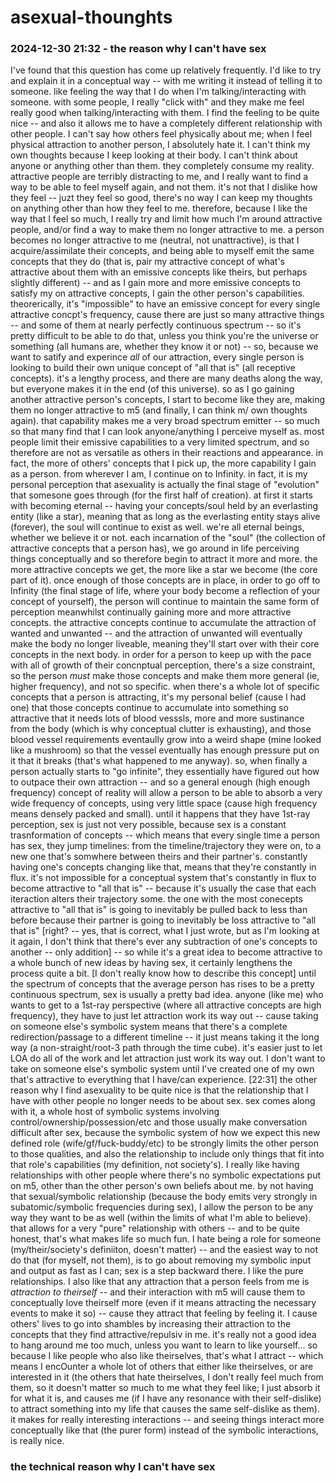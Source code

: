 # asexual-thounghts

### 2024-12-30 21:32 - the reason why I can't have sex

I've found that this question has come up relatively frequently. I'd like to try and explain it in a conceptual way -- with me writing it instead of telling it to someone.
like feeling the way that I do when I'm talking/interacting with someone. with some people, I really "click with" and they make me feel really good when talking/interacting with them. I find the feeling to be quite nice -- and also it allows me to have a completely different relationship with other people. I can't say how others feel physically about me; when I feel physical attraction to another person, I absolutely hate it. I can't think my own thoughts because I keep looking at their body. I can't think about anyone or anything other than them. they completely consume my reality. attractive people are terribly distracting to me, and I really want to find a way to be able to feel myself again, and not them. it's not that I dislike how they feel -- juzt they feel so good, there's no way I can keep my thoughts on anything other than how they feel to me. therefore, because I like the way that I feel so much, I really try and limit how much I'm around attractive people, and/or find a way to make them no longer attractive to me.
	a person becomes no longer attractive to me (neutral, not unattractive), is that I acquire/assimilate their concepts, and being able to myself emit the same concepts that they do (that is, pair my attractive concept of what's attractive about them with an emissive concepts like theirs, but perhaps slightly different) -- and as I gain more and more emissive concepts to satisfy my on attractive concepts, I gain the other person's capabilities. theorerically, it's "impossible" to have an emissive concept for every single attractive concpt's frequency, cause there are just so many attractive things -- and some of them at nearly perfectly continuous spectrum -- so it's pretty difficult to be able to do that, unless you think you're the universe or something (all humans are, whether they know it or not) -- so, because we want to satify and experince *all* of our attraction, every single person is looking to build their own unique concept of "all that is" (all receptive concepts). it's a lengthy process, and there are many deaths along the way, but everyone makes it in the end (of this universe).
so as I go gaining another attractive person's concepts, I start to become like they are, making them no longer attractive to m5 (and finally, I can think m/ own thoughts again). that capability makes me a very broad spectrum emitter -- so much so that many find that I can look anyone/anything I perceive myself as. most people limit their emissive capabilities to a very limited spectrum, and so therefore are not as versatile as others in their reactions and appearance. in fact, the more of others' concepts that I pick up, the more capability I gain as a person. from wherever I am, I continue on to Infinity.
	in fact, it is my personal perception that asexuality is actually the final stage of "evolution" that somesone goes through (for the first half of creation). at first it starts with becoming eternal -- having your concepts/soul held by an everlasting entity (like a star), meaning that as long as the everlasting entity stays alive (forever), the soul will continue to exist as well. we're all eternal beings, whether we believe it or not. each incarnation of the "soul" (the collection of attractive concepts that a person has), we go around in life perceiving things conceptually and so therefore begin to attract it more and more. the more attractive concepts we get, the more like a star we become (the core part of it). once enough of those concepts are in place, in order to go off to Infinity (the final stage of life, where your body become a reflection of your concept of yourself), the person will continue to maintain the same form of perception meanwhilst continually gaining more and more attractive concepts. the attractive concepts continue to accumulate the attraction of wanted and unwanted -- and the attraction of unwanted will eventually make the body no longer liveable, meaning they'll start over with their core concepts in the next body.
		in order for a person to keep up with the pace with all of growth of their concnptual perception, there's a size constraint, so the person *must* make those concepts and make them more general (ie, higher frequency), and not so specific. when there's a whole lot of specific concepts that a person is attracting, it's my personal belief (cause I had one) that those concepts continue to accumulate into something so attractive that it needs lots of blood vesssls, more and more sustinance from the body (which is why conceptual clutter is exhausting), and those blood vessel requirements eventaully grow into a weird shape (mine looked like a mushroom) so that the vessel eventually has enough pressure put on it that it breaks (that's what happened to me anyway).
	so, when finally a person actually starts to "go infinite", they essentially have figured out how to outpace their own attraction -- and so a general enough (high enough frequency) concept of reality will allow a person to be able to absorb a very wide frequency of concepts, using very little space (cause high frequency means densely packed and small). until it happens that they have 1st-ray perception, sex is just not very possible, because sex is a constant trasnformation of concepts -- which means that every single time a person has sex, they jump timelines: from the timeline/trajectory they were on, to a new one that's somwhere between theirs and their partner's. constantly having one's concepts changing like that, means that they're constantly in flux. it's not impossible for a conceptual system that's constantly in flux to become attractive to "all that is" -- because it's usually the case that each iteraction alters their trajectory some. the one with the most conecepts attractive to "all that is" is going to inevitably be pulled back to less than before because their partner is going to inevitably be loss attractive to "all that is" [right? -- yes, that is correct, what I just wrote, but as I'm looking at it again, I don't think that there's ever any subtraction of one's concepts to another -- only addition] -- so while it's a great idea to become attractive to a whole bunch of new ideas by having sex, it certainly lengthens the process quite a bit. [I don't really know how to describe this concept] until the spectrum of concepts that the average person has rises to be a pretty continuous spectrum, sex is usually a pretty bad idea. anyone (like me) who wants to get to a 1st-ray perspective (where all attractive concepts are high frequency), they have to just let attraction work its way out -- cause taking on someone else's symbolic system means that there's a complete redirection/passage to a different timeline -- it just means taking it the long way (a non-straight/root-3 path through the time cube). it's easier just to let LOA do all of the work and let attraction just work its way out. I don't want to take on someone else's symbolic system until I've created one of my own that's attractive to everything that I have/can experience.
[22:31] the other reason why I find asexuality to be quite nice is that the relationship that I have with other people no longer needs to be about sex. sex comes along with it, a whole host of symbolic systems involving control/ownership/possession/etc and those usually make conversation difficult after sex, because the symbolic system of how we expect this new defined role (wife/gf/fuck-buddy/etc) to be strongly limits the other person to those qualities, and also the relationship to include only things that fit into that role's capabilities (my definition, not society's). I really like having relationships with other people where there's no symbolic expectations put on m5, other than the other person's own beliefs about me. by not having that sexual/symbolic relationship (because the body emits very strongly in subatomic/symbolic frequencies during sex), I allow the person to be any way they want to be as well (within the limits of what I'm able to believe). that allows for a very "pure" relationship with others -- and to be quite honest, that's what makes life so much fun. I hate being a role for someone (my/their/society's definiiton, doesn't matter) -- and the easiest way to not do that (for myself, not them), is to go about removing my symbolic input and output as fast as I can; sex is a step backward there. I like the pure relationships. I also like that any attraction that a person feels from me is *attraction to theirself* -- and their interaction with m5 will cause them to conceptually love theirself more (even if it means attracting the necessary events to make it so) -- cause they attract that feeling by feeling it.
I cause others' lives to go into shambles by increasing their attraction to the concepts that they find attractive/repulsiv in me. it's really not a good idea to hang around me too much, unless you want to learn to like yourself... so because I like people who also like theirselves, that's what I attract -- which means I encOunter a whole lot of others that either like theirselves, or are interested in it (the others that hate theirselves, I don't really feel much from them, so it doesn't matter so much to me what they feel like; I just absorb it for what it is, and causes me (if I have any resonance with their self-dislike) to attract something into my life that causes the same self-dislike as them). it makes for really interesting interactions -- and seeing things interact more conceptually like that (the purer form) instead of the symbolic interactions, is really nice.

### the technical reason why I can't have sex
